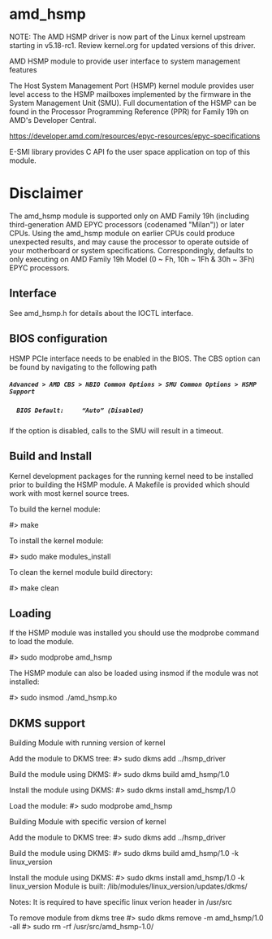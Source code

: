 # amd_hsmp

NOTE: The AMD HSMP driver is now part of the Linux kernel upstream starting in v5.18-rc1. Review kernel.org for updated versions of this driver.

AMD HSMP module to provide user interface to system management features

The Host System Management Port (HSMP) kernel module provides user level
access to the HSMP mailboxes implemented by the firmware in the
System Management Unit (SMU). Full documentation of the HSMP can
be found in the Processor Programming Reference (PPR) for Family
19h on AMD's Developer Central.

https://developer.amd.com/resources/epyc-resources/epyc-specifications

E-SMI library provides C API fo the user space application on top of this
module.


Disclaimer
===========

The amd_hsmp module is supported only on AMD Family 19h (including
third-generation AMD EPYC processors (codenamed "Milan")) or later
CPUs. Using the amd_hsmp module on earlier CPUs could produce unexpected
results, and may cause the processor to operate outside of your motherboard
or system specifications. Correspondingly, defaults to only executing on
AMD Family 19h Model (0 ~ Fh, 10h ~ 1Fh & 30h ~ 3Fh) EPYC processors.


Interface
---------

See amd_hsmp.h for details about the IOCTL interface.


BIOS configuration
------------------

HSMP PCIe interface needs to be enabled in the BIOS. The CBS option can be found
by navigating to the following path

#####  ```Advanced > AMD CBS > NBIO Common Options > SMU Common Options > HSMP Support```
#####  ```	BIOS Default:     “Auto” (Disabled)```

  If the option is disabled, calls to the SMU will result in a timeout.


Build and Install
-----------------

Kernel development packages for the running kernel need to be installed
prior to building the HSMP module. A Makefile is provided which should
work with most kernel source trees.

To build the kernel module:

#> make

To install the kernel module:

#> sudo make modules_install

To clean the kernel module build directory:

#> make clean


Loading
-------

If the HSMP module was installed you should use the modprobe command to
load the module.

#> sudo modprobe amd_hsmp

The HSMP module can also be loaded using insmod if the module was not
installed:

#> sudo insmod ./amd_hsmp.ko


DKMS support
------------

Building Module with running version of kernel

Add the module to DKMS tree:
#> sudo dkms add ../hsmp_driver

Build the module using DKMS:
#> sudo dkms build amd_hsmp/1.0

Install the module using DKMS:
#> sudo dkms install amd_hsmp/1.0

Load the module:
#> sudo modprobe amd_hsmp

Building Module with specific version of kernel

Add the module to DKMS tree:
#> sudo dkms add ../hsmp_driver

Build the module using DKMS:
#> sudo dkms build amd_hsmp/1.0 -k linux_version

Install the module using DKMS:
#> sudo dkms install amd_hsmp/1.0 -k linux_version
Module is built: /lib/modules/linux_version/updates/dkms/

Notes: It is required to have specific linux verion header in /usr/src

To remove module from dkms tree
#> sudo dkms remove -m amd_hsmp/1.0 -all
#> sudo rm -rf /usr/src/amd_hsmp-1.0/
